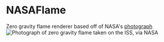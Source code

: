 # NASAFlame
 Zero gravity flame renderer based off of NASA's [photograph](https://www.nasa.gov/mission_pages/station/research/news/combustion-research-microgravity-clean-burning-fuel-space-station/)
![Photograph of zero gravity flame taken on the ISS, via NASA](https://www.nasa.gov/sites/default/files/thumbnails/image/space-flame.png)